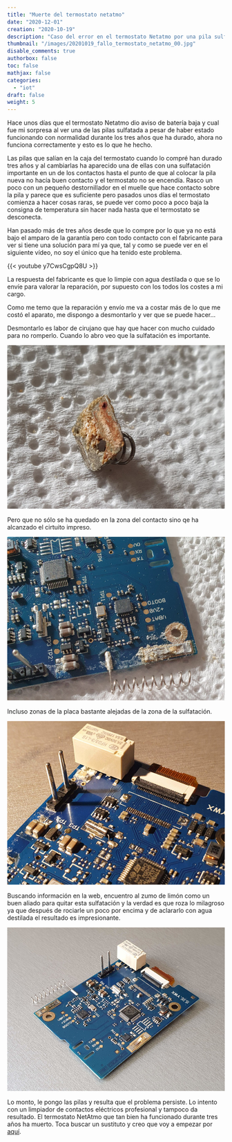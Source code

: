 ```yaml
---
title: "Muerte del termostato netatmo"
date: "2020-12-01"
creation: "2020-10-19"
description: "Caso del error en el termostato Netatmo por una pila sulfatada"
thumbnail: "/images/20201019_fallo_termostato_netatmo_00.jpg"
disable_comments: true
authorbox: false
toc: false
mathjax: false
categories:
  - "iot"
draft: false
weight: 5
---
```

Hace unos días que el termostato Netatmo dio aviso de batería baja y cual fue mi sorpresa al ver una de las pilas sulfatada a pesar de haber estado funcionando con normalidad durante los tres años que ha durado, ahora no funciona correctamente y esto es lo que he hecho.
<!--more-->
Las pilas que salían en la caja del termostato cuando lo compré han durado tres años y al cambiarlas ha aparecido una de ellas con una sulfatación importante en un de los contactos hasta el punto de que al colocar la pila nueva no hacía buen contacto y el termostato no se encendía. Rasco un poco con un pequeño destornillador en el muelle que hace contacto sobre la pila y parece que es suficiente pero pasados unos días el termostato comienza a hacer cosas raras, se puede ver como poco a poco baja la consigna de temperatura sin hacer nada hasta que el termostato se desconecta.

Han pasado más de tres años desde que lo compre por lo que ya no está bajo el amparo de la garantía pero con todo contacto con el fabricante para ver si tiene una solución para mí ya que, tal y como se puede ver en el siguiente vídeo, no soy el único que ha tenido este problema.

{{< youtube y7CwsCgpQ8U >}}

La respuesta del fabricante es que lo limpie con agua destilada o que se lo envíe para valorar la reparación, por supuesto con los todos los costes a mi cargo.

Como me temo que la reparación y envío me va a costar más de lo que me costó el aparato, me dispongo a desmontarlo y ver que se puede hacer...

Desmontarlo es labor de cirujano que hay que hacer con mucho cuidado para no romperlo. Cuando lo abro veo que la sulfatación es importante.

![Image-01]

Pero que no sólo se ha quedado en la zona del contacto sino qe ha alcanzado el cirtuito impreso.

![Image-02]

Incluso zonas de la placa bastante alejadas de la zona de la sulfatación.

![Image-03]

Buscando información en la web, encuentro al zumo de limón como un buen aliado para quitar esta sulfatación y la verdad es que roza lo milagroso ya que después de rociarle un poco por encima y de aclararlo con agua destilada el resultado es impresionante.

![Image-04]

Lo monto, le pongo las pilas y resulta que el problema persiste. Lo intento con un limpiador de contactos eléctricos profesional y tampoco da resultado. El termostato NetAtmo que tan bien ha funcionado durante tres años ha muerto. Toca buscar un sustituto y creo que voy a empezar por [aquí](https://sherblog.pro/termostato-raspberry/).

[Image-01]: /images/20201019_fallo_termostato_netatmo_01.jpg
[Image-02]: /images/20201019_fallo_termostato_netatmo_02.jpg
[Image-03]: /images/20201019_fallo_termostato_netatmo_03.jpg
[Image-04]: /images/20201019_fallo_termostato_netatmo_04.jpg
